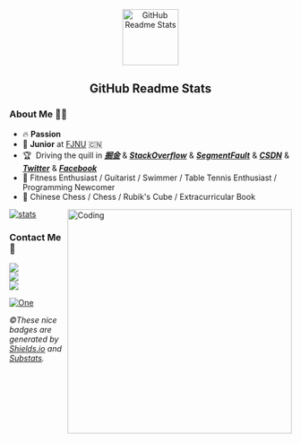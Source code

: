 <div align=center><img width="100px" src="https://res.cloudinary.com/anuraghazra/image/upload/v1594908242/logo_ccswme.svg" align="center" alt="GitHub Readme Stats"/></div>

<h2 align="center">GitHub Readme Stats</h2>

### About Me 🙋‍♂️

- 🔥&nbsp;**Passion**
- 💢 **Junior** at [FJNU](http://www.fjnu.edu.cn/) 🇨🇳
- 🏆  &nbsp;Driving the quill in ***[掘金](https://juejin.cn/)*** & [***StackOverflow***](https://stackoverflow.com/users/16805680/wu-yikun) & ***[SegmentFault](https://segmentfault.com/u/paradox_601112beb17e9/articles)*** & ***[CSDN](https://blog.csdn.net/qq_46221929?spm=1000.2115.3001.5343)*** & ***[Twitter](https://twitter.com/WuYiKkkun)*** & ***[Facebook](https://www.facebook.com/profile.php?id=100073027615250)***
- 🥩  Fitness Enthusiast / Guitarist / Swimmer / Table Tennis Enthusiast / Programming Newcomer
- 🍺  Chinese Chess / Chess / Rubik's Cube / Extracurricular Book

[![stats](https://github-readme-stats-izh7piylk.vercel.app/api?username=Wu-yikun&hide=prs,contribs&show_icons=true&bg_color=DEG,E66345,A65481&title_color=FFFFFF&text_color=FFFFFF&icon_color=FFFFFF)](https://github.com/Wu-yikun/)  <img align="right" alt="Coding" width="400" src="http://ww1.sinaimg.cn/large/007ZrBGhly1gudvpgzrwtg60m80gok0f02.gif">

### Contact Me🧠

<a href="https://www.facebook.com/profile.php?id=100073027615250" target="_blank"><img src="https://img.shields.io/badge/facebook%20@Wu YiKun-344E86?style=for-the-badge&logo=facebook&logoColor=white"/></a><br>
<a href="https://twitter.com/WuYiKkkun/" target="_blank"><img src="https://img.shields.io/badge/twitter%20@WuYiKkkun-0D95E8?style=for-the-badge&logo=twitter&logoColor=white"/></a><br>
<a href="https://wu-yikun.github.io/"><img src="https://img.shields.io/badge/My%20Website:%20https://github.com/Wuyikun-8E2DE2?style=for-the-badge&logo=google%20chrome&logoColor=white"/></a>

[![One](https://img.shields.io/badge/GitHub-@Wu_Yikun-red?&logo=github&style=plastic)](https://github.com/Wu-yikun)

*&copy;These nice badges are generated by <a href="https://shields.io/">Shields.io</a> and <a href="https://github.com/spencerwooo/Substats">Substats</a>.*

